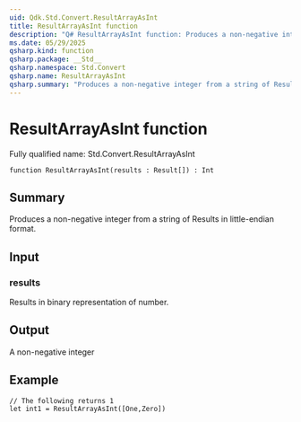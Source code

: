 ```yaml
---
uid: Qdk.Std.Convert.ResultArrayAsInt
title: ResultArrayAsInt function
description: "Q# ResultArrayAsInt function: Produces a non-negative integer from a string of Results in little-endian format."
ms.date: 05/29/2025
qsharp.kind: function
qsharp.package: __Std__
qsharp.namespace: Std.Convert
qsharp.name: ResultArrayAsInt
qsharp.summary: "Produces a non-negative integer from a string of Results in little-endian format."
---
```


# ResultArrayAsInt function

Fully qualified name: Std.Convert.ResultArrayAsInt

```qsharp
function ResultArrayAsInt(results : Result[]) : Int
```

## Summary
Produces a non-negative integer from a string of Results in little-endian format.

## Input
### results
Results in binary representation of number.

## Output
A non-negative integer

## Example
```qsharp
// The following returns 1
let int1 = ResultArrayAsInt([One,Zero])
```
